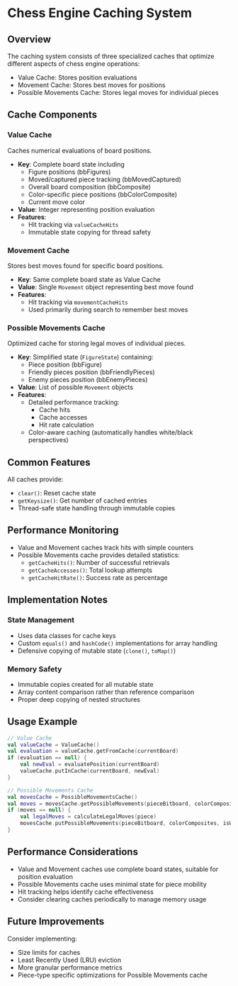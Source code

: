 # Chess Engine Caching System

## Overview
The caching system consists of three specialized caches that optimize different aspects of chess engine operations:
- Value Cache: Stores position evaluations
- Movement Cache: Stores best moves for positions
- Possible Movements Cache: Stores legal moves for individual pieces

## Cache Components

### Value Cache
Caches numerical evaluations of board positions.

- **Key**: Complete board state including
    - Figure positions (bbFigures)
    - Moved/captured piece tracking (bbMovedCaptured)
    - Overall board composition (bbComposite)
    - Color-specific piece positions (bbColorComposite)
    - Current move color
- **Value**: Integer representing position evaluation
- **Features**:
    - Hit tracking via `valueCacheHits`
    - Immutable state copying for thread safety

### Movement Cache
Stores best moves found for specific board positions.

- **Key**: Same complete board state as Value Cache
- **Value**: Single `Movement` object representing best move found
- **Features**:
    - Hit tracking via `movementCacheHits`
    - Used primarily during search to remember best moves

### Possible Movements Cache
Optimized cache for storing legal moves of individual pieces.

- **Key**: Simplified state (`FigureState`) containing:
    - Piece position (bbFigure)
    - Friendly pieces position (bbFriendlyPieces)
    - Enemy pieces position (bbEnemyPieces)
- **Value**: List of possible `Movement` objects
- **Features**:
    - Detailed performance tracking:
        - Cache hits
        - Cache accesses
        - Hit rate calculation
    - Color-aware caching (automatically handles white/black perspectives)

## Common Features
All caches provide:
- `clear()`: Reset cache state
- `getKeysize()`: Get number of cached entries
- Thread-safe state handling through immutable copies

## Performance Monitoring
- Value and Movement caches track hits with simple counters
- Possible Movements cache provides detailed statistics:
    - `getCacheHits()`: Number of successful retrievals
    - `getCacheAccesses()`: Total lookup attempts
    - `getCacheHitRate()`: Success rate as percentage

## Implementation Notes

### State Management
- Uses data classes for cache keys
- Custom `equals()` and `hashCode()` implementations for array handling
- Defensive copying of mutable state (`clone()`, `toMap()`)

### Memory Safety
- Immutable copies created for all mutable state
- Array content comparison rather than reference comparison
- Proper deep copying of nested structures

## Usage Example
```kotlin
// Value Cache
val valueCache = ValueCache()
val evaluation = valueCache.getFromCache(currentBoard)
if (evaluation == null) {
    val newEval = evaluatePosition(currentBoard)
    valueCache.putInCache(currentBoard, newEval)
}

// Possible Movements Cache
val movesCache = PossibleMovementsCache()
val moves = movesCache.getPossibleMovements(pieceBitboard, colorComposites, isWhite)
if (moves == null) {
    val legalMoves = calculateLegalMoves(piece)
    movesCache.putPossibleMovements(pieceBitboard, colorComposites, isWhite, legalMoves)
}
```

## Performance Considerations
- Value and Movement caches use complete board states, suitable for position evaluation
- Possible Movements cache uses minimal state for piece mobility
- Hit tracking helps identify cache effectiveness
- Consider clearing caches periodically to manage memory usage

## Future Improvements
Consider implementing:
- Size limits for caches
- Least Recently Used (LRU) eviction
- More granular performance metrics
- Piece-type specific optimizations for Possible Movements cache